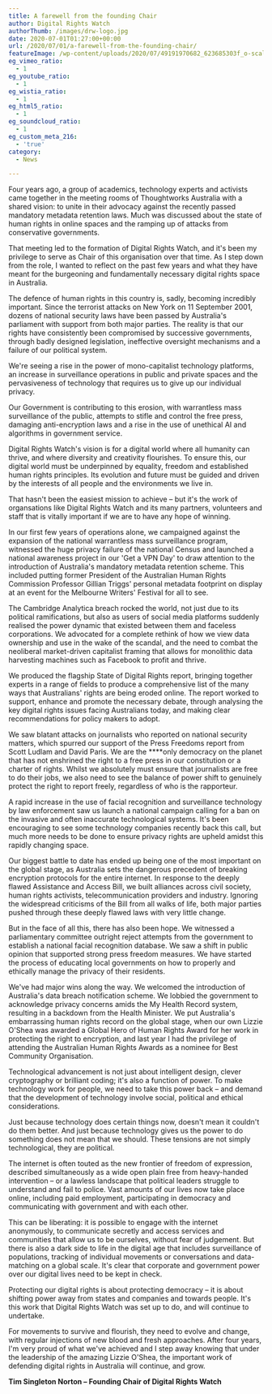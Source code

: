 ```yaml
---
title: A farewell from the founding Chair
author: Digital Rights Watch
authorThumb: /images/drw-logo.jpg
date: 2020-07-01T01:27:00+00:00
url: /2020/07/01/a-farewell-from-the-founding-chair/
featureImage: /wp-content/uploads/2020/07/49191970682_623685303f_o-scaled-1.jpg
eg_vimeo_ratio:
  - 1
eg_youtube_ratio:
  - 1
eg_wistia_ratio:
  - 1
eg_html5_ratio:
  - 1
eg_soundcloud_ratio:
  - 1
eg_custom_meta_216:
  - 'true'
category:
  - News

---
```

Four years ago, a group of academics, technology experts and activists came together in the meeting rooms of Thoughtworks Australia with a shared vision: to unite in their advocacy against the recently passed mandatory metadata retention laws. Much was discussed about the state of human rights in online spaces and the ramping up of attacks from conservative governments.

That meeting led to the formation of Digital Rights Watch, and it's been my privilege to serve as Chair of this organisation over that time. As I step down from the role, I wanted to reflect on the past few years and what they have meant for the burgeoning and fundamentally necessary digital rights space in Australia.

The defence of human rights in this country is, sadly, becoming incredibly important. Since the terrorist attacks on New York on 11 September 2001, dozens of national security laws have been passed by Australia's parliament with support from both major parties. The reality is that our rights have consistently been compromised by successive governments, through badly designed legislation, ineffective oversight mechanisms and a failure of our political system.

We're seeing a rise in the power of mono-capitalist technology platforms, an increase in surveillance operations in public and private spaces and the pervasiveness of technology that requires us to give up our individual privacy.

Our Government is contributing to this erosion, with warrantless mass surveillance of the public, attempts to stifle and control the free press, damaging anti-encryption laws and a rise in the use of unethical AI and algorithms in government service.

Digital Rights Watch's vision is for a digital world where all humanity can thrive, and where diversity and creativity flourishes. To ensure this, our digital world must be underpinned by equality, freedom and established human rights principles. Its evolution and future must be guided and driven by the interests of all people and the environments we live in.

That hasn't been the easiest mission to achieve &#8211; but it's the work of organsations like Digital Rights Watch and its many partners, volunteers and staff that is vitally important if we are to have any hope of winning.

In our first few years of operations alone, we campaigned against the expansion of the national warrantless mass surveillance program, witnessed the huge privacy failure of the national Census and launched a national awareness project in our 'Get a VPN Day' to draw attention to the introduction of Australia's mandatory metadata retention scheme. This included putting former President of the Australian Human Rights Commission Professor Gillian Triggs' personal metadata footprint on display at an event for the Melbourne Writers' Festival for all to see.

The Cambridge Analytica breach rocked the world, not just due to its political ramifications, but also as users of social media platforms suddenly realised the power dynamic that existed between them and faceless corporations. We advocated for a complete rethink of how we view data ownership and use in the wake of the scandal, and the need to combat the neoliberal market-driven capitalist framing that allows for monolithic data harvesting machines such as Facebook to profit and thrive.

We produced the flagship State of Digital Rights report, bringing together experts in a range of fields to produce a comprehensive list of the many ways that Australians' rights are being eroded online. The report worked to support, enhance and promote the necessary debate, through analysing the key digital rights issues facing Australians today, and making clear recommendations for policy makers to adopt.

We saw blatant attacks on journalists who reported on national security matters, which spurred our support of the Press Freedoms report from Scott Ludlam and David Paris. We are the ****only democracy on the planet that has not enshrined the right to a free press in our constitution or a charter of rights. Whilst we absolutely must ensure that journalists are free to do their jobs, we also need to see the balance of power shift to genuinely protect the right to report freely, regardless of who is the rapporteur.

A rapid increase in the use of facial recognition and surveillance technology by law enforcement saw us launch a national campaign calling for a ban on the invasive and often inaccurate technological systems. It's been encouraging to see some technology companies recently back this call, but much more needs to be done to ensure privacy rights are upheld amidst this rapidly changing space.

Our biggest battle to date has ended up being one of the most important on the global stage, as Australia sets the dangerous precedent of breaking encryption protocols for the entire internet. In response to the deeply flawed Assistance and Access Bill, we built alliances across civil society, human rights activists, telecommunication providers and industry. Ignoring the widespread criticisms of the Bill from all walks of life, both major parties pushed through these deeply flawed laws with very little change.

But in the face of all this, there has also been hope. We witnessed a parliamentary committee outright reject attempts from the government to establish a national facial recognition database. We saw a shift in public opinion that supported strong press freedom measures. We have started the process of educating local governments on how to properly and ethically manage the privacy of their residents.

We've had major wins along the way. We welcomed the introduction of Australia's data breach notification scheme. We lobbied the government to acknowledge privacy concerns amids the My Health Record system, resulting in a backdown from the Health Minister. We put Australia's embarrassing human rights record on the global stage, when our own Lizzie O'Shea was awarded a Global Hero of Human Rights Award for her work in protecting the right to encryption, and last year I had the privilege of attending the Australian Human Rights Awards as a nominee for Best Community Organisation.

Technological advancement is not just about intelligent design, clever cryptography or brilliant coding; it's also a function of power. To make technology work for people, we need to take this power back – and demand that the development of technology involve social, political and ethical considerations.

Just because technology does certain things now, doesn't mean it couldn't do them better. And just because technology gives us the power to do something does not mean that we should. These tensions are not simply technological, they are political.

The internet is often touted as the new frontier of freedom of expression, described simultaneously as a wide open plain free from heavy-handed intervention – or a lawless landscape that political leaders struggle to understand and fail to police. Vast amounts of our lives now take place online, including paid employment, participating in democracy and communicating with government and with each other.

This can be liberating: it is possible to engage with the internet anonymously, to communicate secretly and access services and communities that allow us to be ourselves, without fear of judgement. But there is also a dark side to life in the digital age that includes surveillance of populations, tracking of individual movements or conversations and data-matching on a global scale. It's clear that corporate and government power over our digital lives need to be kept in check.

Protecting our digital rights is about protecting democracy – it is about shifting power away from states and companies and towards people. It's this work that Digital Rights Watch was set up to do, and will continue to undertake.

For movements to survive and flourish, they need to evolve and change, with regular injections of new blood and fresh approaches. After four years, I'm very proud of what we've achieved and I step away knowing that under the leadership of the amazing Lizzie O'Shea, the important work of defending digital rights in Australia will continue, and grow.

**Tim Singleton Norton &#8211; Founding Chair of Digital Rights Watch**
